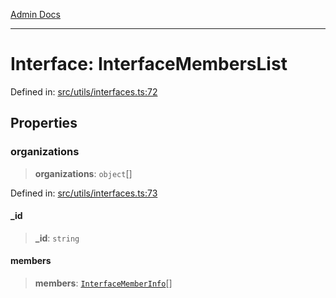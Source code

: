 [Admin Docs](/)

***

# Interface: InterfaceMembersList

Defined in: [src/utils/interfaces.ts:72](https://github.com/PalisadoesFoundation/talawa-admin/blob/main/src/utils/interfaces.ts#L72)

## Properties

### organizations

> **organizations**: `object`[]

Defined in: [src/utils/interfaces.ts:73](https://github.com/PalisadoesFoundation/talawa-admin/blob/main/src/utils/interfaces.ts#L73)

#### \_id

> **\_id**: `string`

#### members

> **members**: [`InterfaceMemberInfo`](InterfaceMemberInfo.md)[]
